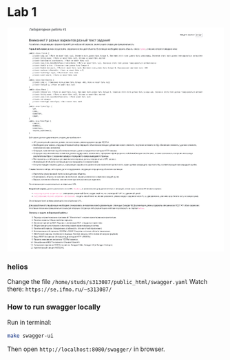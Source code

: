 # Lab 1

![](doc/task1.png)

### helios

Change the file `/home/studs/s313087/public_html/swagger.yaml`
Watch there: `https://se.ifmo.ru/~s313087/`

### How to run swagger locally

Run in terminal:
```sh
make swagger-ui
```
Then open `http://localhost:8080/swagger/` in browser.

